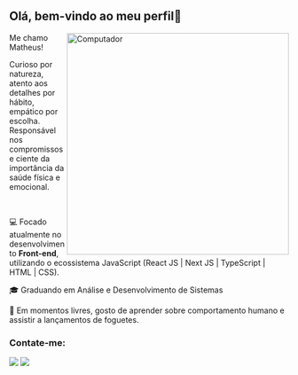 ## Olá, bem-vindo ao meu perfil🤘

<img src="https://raw.githubusercontent.com/MicaelliMedeiros/micaellimedeiros/master/image/computer-illustration.png" min-width="400px" max-width="400px" width="400px" align="right" alt="Computador">


<p align="left"> 
  Me chamo Matheus!
</p>
<p>
  Curioso por natureza, atento aos detalhes por hábito, empático por escolha. Responsável nos compromissos e ciente da importância da saúde física e emocional.
</p>
<br>

<p align="left">
  💻 Focado atualmente no desenvolvimento <strong>Front-end</strong>, utilizando o ecossistema JavaScript (React JS | Next JS | TypeScript | HTML | CSS).
</p>

<p align="left">
  🎓 Graduando em Análise e Desenvolvimento de Sistemas
</p>

<p align="left">
  🚀 Em momentos livres, gosto de aprender sobre comportamento humano e assistir a lançamentos de foguetes.
</p>


### Contate-me:
 <a href = "https://www.linkedin.com/in/srdmatheus"><img src="https://img.shields.io/badge/Linkedin-0077B5?style=for-the-badge&logo=linkedin&logoColor=white" target="_blank"></a> <a href = "mailto:srdmatheus@gmail.com"><img src="https://img.shields.io/badge/Gmail-D14836?style=for-the-badge&logo=gmail&logoColor=white" target="_blank"></a>
 
<br>



